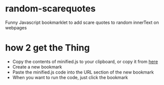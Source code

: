 # random-scarequotes
Funny Javascript bookmarklet to add scare quotes to random innerText on webpages

# how 2 get the Thing
- Copy the contents of minified.js to your clipboard, or copy it from [here](https://raw.githubusercontent.com/Infinnitor/random-scarequotes/main/minified.js)
- Create a new bookmark
- Paste the minified.js code into the URL section of the new bookmark
- When you want to run the code, just click the bookmark

